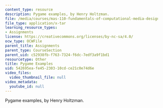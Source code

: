 ```yaml
---
content_type: resource
description: Pygame examples, by Henry Holtzman.
file: /media/courses/mas-110-fundamentals-of-computational-media-design-fall-2008/542695eafe45230310cdce21c0e74d6e_pygame_examples.tar
file_type: application/x-tar
learning_resource_types:
- Assignments
license: https://creativecommons.org/licenses/by-nc-sa/4.0/
ocw_type: OCWFile
parent_title: Assignments
parent_type: CourseSection
parent_uid: c52938fb-f763-7324-f6dc-7edf3a9f1bd1
resourcetype: Other
title: Pygame Examples
uid: 542695ea-fe45-2303-10cd-ce21c0e74d6e
video_files:
  video_thumbnail_file: null
video_metadata:
  youtube_id: null
---
```

Pygame examples, by Henry Holtzman.